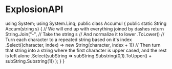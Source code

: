 # ExplosionAPI
using System;
using System.Linq;
public class Accumul 
{
  public static String Accum(string s) 
  {
     // We will end up with everything joined by dashes
     return String.Join("-",
       // Take the string
       s
         // And normalize it to lower
         .ToLower()
         // Turn each character to a repeated string based on it's index
         .Select((character, index) => new String(character, index + 1))
         // Then turn that string into a string where the first character is upper cased, and the rest is left alone
         .Select(subString => subString.Substring(0,1).ToUpper() + subString.Substring(1))
     );
  }
}